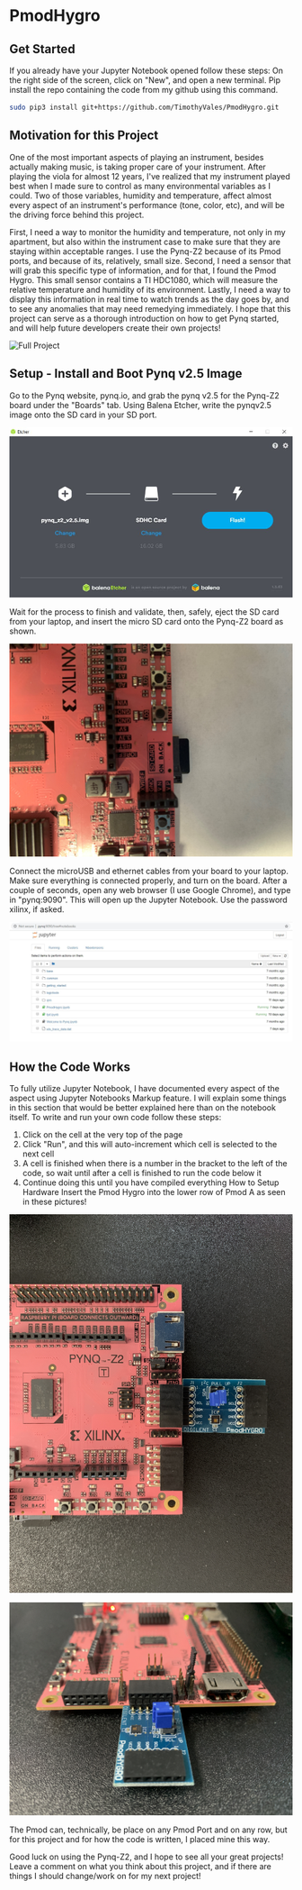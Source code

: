 # PmodHygro

## Get Started
If you already have your Jupyter Notebook opened follow these steps:
On the right side of the screen, click on "New", and open a new terminal. Pip install the repo containing the code from my github using this command. 

```sh
sudo pip3 install git+https://github.com/TimothyVales/PmodHygro.git
```

## Motivation for this Project
One of the most important aspects of playing an instrument, besides actually making music, is taking proper care of your instrument. After playing the viola for almost 12 years, I've realized that my instrument played best when I made sure to control as many environmental variables as I could. Two of those variables, humidity and temperature, affect almost every aspect of an instrument's performance (tone, color, etc), and will be the driving force behind this project. 

First, I need a way to monitor the humidity and temperature, not only in my apartment, but also within the instrument case to make sure that they are staying within acceptable ranges. I use the Pynq-Z2 because of its Pmod ports, and because of its, relatively, small size. Second, I need a sensor that will grab this specific type of information, and for that, I found the Pmod Hygro. This small sensor contains a TI HDC1080, which will measure the relative temperature and humidity of its environment. Lastly, I need a way to display this information in real time to watch trends as the day goes by, and to see any anomalies that may need remedying immediately. 
I hope that this project can serve as a thorough introduction on how to get Pynq started, and will help future developers create their own projects! 

![Full Project](https://github.com/TimothyVales/PmodHygro/blob/master/Full_board_setup.jpg)

## Setup - Install and Boot Pynq v2.5 Image
Go to the Pynq website, pynq.io, and grab the pynq v2.5 for the Pynq-Z2 board under the "Boards" tab. 
Using Balena Etcher, write the pynqv2.5 image onto the SD card in your SD port.

![Balena UI](https://github.com/TimothyVales/PmodHygro/blob/master/Balena.JPG)

Wait for the process to finish and validate, then, safely, eject the SD card from your laptop, and insert the micro SD card onto the Pynq-Z2 board as shown. 

![SD Card Location](https://github.com/TimothyVales/PmodHygro/blob/master/SD_Card.jpg)

Connect the microUSB and ethernet cables from your board to your laptop. 
Make sure everything is connected properly, and turn on the board. After a couple of seconds, open any web browser (I use Google Chrome), and type in "pynq:9090". This will open up the Jupyter Notebook. Use the password xilinx, if asked.

![Jupyter NB](https://github.com/TimothyVales/PmodHygro/blob/master/JupyterNB.JPG)

## How the Code Works
To fully utilize Jupyter Notebook, I have documented every aspect of the aspect using Jupyter Notebooks Markup feature. I will explain some things in this section that would be better explained here than on the notebook itself. 
To write and run your own code follow these steps:
1) Click on the cell at the very top of the page
2) Click "Run", and this will auto-increment which cell is selected to the next cell
3) A cell is finished when there is a number in the bracket to the left of the code, so wait until after a cell is finished to run the code below it
4) Continue doing this until you have compiled everything
How to Setup Hardware
Insert the Pmod Hygro into the lower row of Pmod A as seen in these pictures! 

![Pmod Top](https://github.com/TimothyVales/PmodHygro/blob/master/Pmod_top.jpg)

![Pmod Side](https://github.com/TimothyVales/PmodHygro/blob/master/Pmod_side.JPG)

The Pmod can, technically, be place on any Pmod Port and on any row, but for this project and for how the code is written, I placed mine this way. 
 
Good luck on using the Pynq-Z2, and I hope to see all your great projects! Leave a comment on what you think about this project, and if there are things I should change/work on for my next project! 
